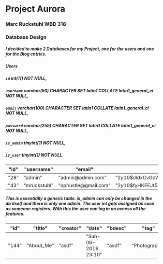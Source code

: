 # **Project Aurora**

### Marc Ruckstuhl WBD 318

### Database Design

##### I decided to make 2 Databases for my Project, one for the users and one for the Blog entries.

##### Users

##### `id` int(11) NOT NULL,

##### `username` varchar(50) CHARACTER SET latin1 COLLATE latin1_general_ci NOT NULL,

##### `email` varchar(100) CHARACTER SET latin1 COLLATE latin1_general_ci NOT NULL,

##### `password` varchar(255) CHARACTER SET latin1 COLLATE latin1_general_ci NOT NULL,

##### `is_admin` tinyint(1) NOT NULL,

##### `is_user` tinyint(1) NOT NULL

| "id" | "username"   | "email"               | "password"                                                       | "is_admin" | "is_user" |
| ---- | ------------ | --------------------- | ---------------------------------------------------------------- | ---------- | --------- |
| "28" | "admin"      | "admin@admin\.com"    | "$2y$10\$dldxCvGpW3iaCL6oaPwuPeWOD06Ps40UhYI8pG7RpJxfza4wEilNO"  | "1"        | "0"       |
| "43" | "mruckstuhl" | "ophustle@gmail\.com" | "$2y$10\$fyHKEEJt5J/f9ctXHAnBqu9/zxxRqydTuKO\.0rtaldG6IcQ81b2Qe" | "0"        | "1"       |

##### This is essentially a generic table. is_admin can only be changed in the db itself and there is only one admin. The user int gets assigned as soon as someone registers. With this the user can log in an access all the features.

| "id"  | "title"    | "creator" | "date"                | "bdesc" | "tag"         | "imglink"                                                                                         |
| ----- | ---------- | --------- | --------------------- | ------- | ------------- | ------------------------------------------------------------------------------------------------- |
| "144" | "About_Me" | "asdf"    | "Sun\-06\-2019 23:10" | "asdf"  | "Photography" | "https://horizon\-media\.s3\-eu\-west\-1\.amazonaws\.com/s3fs\-public/field/image/ecosystem\.jpg" |
